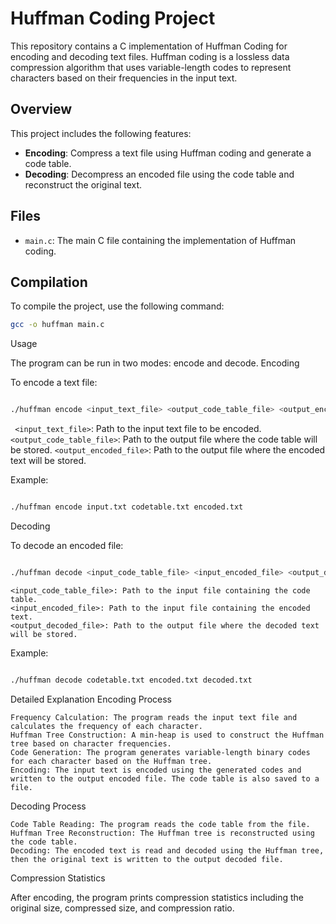 # Huffman Coding Project

This repository contains a C implementation of Huffman Coding for encoding and decoding text files. Huffman coding is a lossless data compression algorithm that uses variable-length codes to represent characters based on their frequencies in the input text.

## Overview

This project includes the following features:

- **Encoding**: Compress a text file using Huffman coding and generate a code table.
- **Decoding**: Decompress an encoded file using the code table and reconstruct the original text.

## Files

- `main.c`: The main C file containing the implementation of Huffman coding.


## Compilation

To compile the project, use the following command:

```sh
gcc -o huffman main.c
```

Usage

The program can be run in two modes: encode and decode.
Encoding

To encode a text file:

```sh

./huffman encode <input_text_file> <output_code_table_file> <output_encoded_file>
```

   ` <input_text_file>`: Path to the input text file to be encoded.
    `<output_code_table_file>`: Path to the output file where the code table will be stored.
    `<output_encoded_file>`: Path to the output file where the encoded text will be stored.

Example:

```sh

./huffman encode input.txt codetable.txt encoded.txt
```

Decoding

To decode an encoded file:

```sh

./huffman decode <input_code_table_file> <input_encoded_file> <output_decoded_file>
```

    <input_code_table_file>: Path to the input file containing the code table.
    <input_encoded_file>: Path to the input file containing the encoded text.
    <output_decoded_file>: Path to the output file where the decoded text will be stored.

Example:

```sh

./huffman decode codetable.txt encoded.txt decoded.txt
```

Detailed Explanation
Encoding Process

    Frequency Calculation: The program reads the input text file and calculates the frequency of each character.
    Huffman Tree Construction: A min-heap is used to construct the Huffman tree based on character frequencies.
    Code Generation: The program generates variable-length binary codes for each character based on the Huffman tree.
    Encoding: The input text is encoded using the generated codes and written to the output encoded file. The code table is also saved to a file.

Decoding Process

    Code Table Reading: The program reads the code table from the file.
    Huffman Tree Reconstruction: The Huffman tree is reconstructed using the code table.
    Decoding: The encoded text is read and decoded using the Huffman tree, then the original text is written to the output decoded file.

Compression Statistics

After encoding, the program prints compression statistics including the original size, compressed size, and compression ratio.
